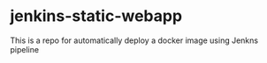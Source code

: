 # jenkins-static-webapp
This is a repo for automatically deploy a docker image using Jenkns pipeline
